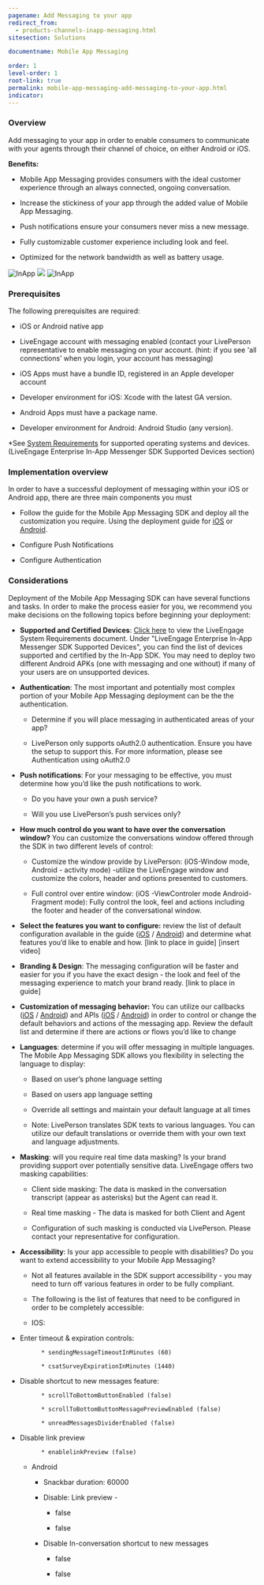 ```yaml
---
pagename: Add Messaging to your app
redirect_from:
  - products-channels-inapp-messaging.html
sitesection: Solutions

documentname: Mobile App Messaging

order: 1
level-order: 1
root-link: true
permalink: mobile-app-messaging-add-messaging-to-your-app.html
indicator:
---
```


### Overview

Add messaging to your app in order to enable consumers to communicate with your agents through their channel of choice, on either Android or iOS.

**Benefits:**

* Mobile App Messaging provides consumers with the ideal customer experience through an always connected, ongoing conversation.

* Increase the stickiness of your app through the added value of Mobile App Messaging.

* Push notifications ensure your consumers never miss a new message.

* Fully customizable customer experience including look and feel.

* Optimized for the network bandwidth as well as battery usage.

<img src="img/inapp1.png" alt="InApp" style="max-width:230px;max-height:700px;"> <img src="img/inapp2.png" style="max-width:230px;max-height:700px;"> <img src="img/inapp3.png" alt="InApp" style="max-width:230px;max-height:700px;">


### Prerequisites

The following prerequisites are required:

* iOS or Android native app

* LiveEngage account with messaging enabled (contact your LivePerson representative to enable messaging on your account.  (hint: if you see 'all connections’ when you login, your account has messaging)

* iOS Apps must have a bundle ID, registered in an Apple developer account

* Developer environment for iOS: Xcode with the latest GA version.

* Android Apps must have a package name.

* Developer environment for Android: Android Studio (any version).

*See [System Requirements](https://s3-eu-west-1.amazonaws.com/ce-sr/CA/Admin/Sys+req/System+requirements.pdf) for supported operating systems and devices. (LiveEngage Enterprise In-App Messenger SDK Supported Devices section)

### Implementation overview

In order to have a successful deployment of messaging within your iOS or Android app, there are three main components you must

* Follow the guide for the Mobile App Messaging SDK and deploy all the customization you require. Using the deployment guide for [iOS](consumer-experience-ios-sdk-quick-start.html) or [Android](android-quickstart.html).

* Configure Push Notifications

* Configure Authentication

### Considerations

Deployment of the Mobile App Messaging SDK can have several functions and tasks.  In order to make the process easier for you, we recommend you make decisions on the following topics before beginning your deployment:

* **Supported and Certified Devices**: [Click here](https://s3-eu-west-1.amazonaws.com/ce-sr/CA/Admin/Sys+req/System+requirements.pdf) to view the LiveEngage System Requirements document. Under "LiveEngage Enterprise In-App Messenger SDK Supported Devices", you can find the list of devices supported and certified by the In-App SDK. You may need to deploy two different Android APKs (one with messaging and one without) if many of your users are on unsupported devices.

* **Authentication**: The most important and potentially most complex portion of your Mobile App Messaging deployment can be the the authentication.  

    * Determine if you will place messaging in authenticated areas of your app?

    * LivePerson only supports oAuth2.0 authentication.  Ensure you have the setup to support this.  For more information, please see Authentication using oAuth2.0

* **Push notifications**: For your messaging to be effective, you must determine how you’d like the push notifications to work.

    * Do you have your own a push service?

    * Will you use LivePerson’s push services only?

* **How much control do you want to have over the conversation window?** You can customize the conversations window offered through the SDK in two different levels of control:

    * Customize the window provide by LivePerson: (iOS-Window mode, Android - activity mode) -utilize the LiveEngage window and customize the colors, header and options presented to customers.

    * Full control over entire window: (iOS -ViewControler mode Android- Fragment mode): Fully control the look, feel and actions including the footer and header of the conversational window.

* **Select the features you want to configure:** review the list of default configuration available in the guide ([iOS](/consumer-experience-ios-sdk-configuring-the-sdk.html) / [Android](/android-authentication.html)) and determine what features you’d like to enable and how. [link to place in guide]  [insert video]

* **Branding & Design**: The messaging configuration will be faster and easier for you if you have the exact design - the look and feel of the messaging experience to match your brand ready. [link to place in guide]

* **Customization of messaging behavior:** You can utilize our callbacks ([iOS](consumer-experience-ios-sdk-callbacks-index.html) / [Android](/android-callbacks-index.html)) and APIs ([iOS](consumer-experience-ios-sdk-initialize.html) / [Android](/android-initializeproperties.html)) in order to control or change the default behaviors and actions of the messaging app.  Review the default list and determine if there are actions or flows you’d like to change

* **Languages**: determine if you will offer messaging in multiple languages.  The Mobile App Messaging SDK allows you flexibility in selecting the language to display:

    * Based on user’s phone language setting

    * Based on users app language setting

    * Override all settings and maintain your default language at all times

    * Note: LivePerson translates SDK texts to various languages.  You can utilize our default translations or override them with your own text and language adjustments.

* **Masking**: will you require real time data masking? Is your brand providing support over potentially sensitive data.  LiveEngage offers two masking capabilities:

    * Client side masking: The data is masked in the conversation transcript (appear as asterisks) but the Agent can read it.

    * Real time masking - The data is masked for both Client and Agent

    * Configuration of such masking is conducted via LivePerson.  Please contact your representative for configuration.

* **Accessibility**: Is your app accessible to people with disabilities? Do you want to extend accessibility to your Mobile App Messaging?

    * Not all features available in the SDK support accessibility - you may need to turn off various features in order to be fully compliant.  

    * The following is the list of features that need to be configured in order to be completely accessible:

    * IOS:

* Enter timeout & expiration controls:

            * sendingMessageTimeoutInMinutes (60)

            * csatSurveyExpirationInMinutes (1440)

* Disable shortcut to new messages feature:

            * scrollToBottomButtonEnabled (false)

            * scrollToBottomButtonMessagePreviewEnabled (false)

            * unreadMessagesDividerEnabled (false)

* Disable link preview

            * enablelinkPreview (false)

    * Android

        * Snackbar duration: <integer name = snachbar_duration_for_accessibility> 60000 </integer>

        * Disable: Link preview -

            * <bool name ="link_preview_enable_real_time_preview" > false </bool>

            * <bool name ="link_preview_enable_feature" > false </bool>

        * Disable In-conversation shortcut to new messages

            * <bool name ="scroll_down_indicator_enabled" > false </bool>

            * <bool name ="scroll_down_indicator_unread_summary_enabled" > false </bool>
